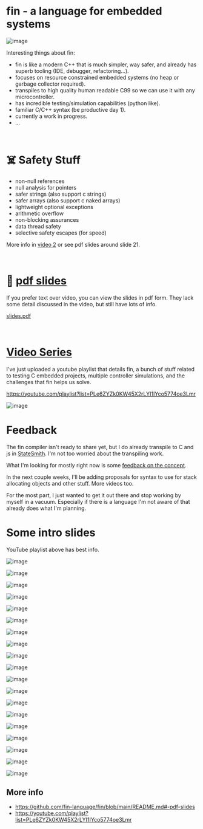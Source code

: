 # fin - a language for embedded systems

![image](https://github.com/fin-language/fin/assets/274012/226202a2-af98-4fe8-bfc5-718e6b719134)

Interesting things about fin:
- fin is like a modern C++ that is much simpler, way safer, and already has superb tooling (IDE, debugger, refactoring...).
- focuses on resource constrained embedded systems (no heap or garbage collector required).
- transpiles to high quality human readable C99 so we can use it with any microcontroller.
- has incredible testing/simulation capabilities (python like).
- familiar C/C++ syntax (be productive day 1).
- currently a work in progress.
- ...


<br>

# ☠️ Safety Stuff
- non-null references
- null analysis for pointers
- safer strings (also support c strings)
- safer arrays (also support c naked arrays)
- lightweight optional exceptions
- arithmetic overflow
- non-blocking assurances
- data thread safety
- selective safety escapes (for speed)

More info in [video 2](https://youtu.be/GMeskZM4wW0?si=9pD_PxQn6qty9vfT&t=63) or see pdf slides around slide 21.

<br>


# 📰 [pdf slides](https://github.com/fin-language/fin/files/12561990/slides.pdf)
If you prefer text over video, you can view the slides in pdf form. They lack some detail discussed in the video, but still have lots of info.

[slides.pdf](https://github.com/fin-language/fin/files/12561990/slides.pdf)


<br>


# [Video Series](https://youtube.com/playlist?list=PLe6ZYZk0KW45X2rLYI1IYco5774oe3Lmr)
I've just uploaded a youtube playlist that details fin, a bunch of stuff related to testing C embedded projects, multiple controller simulations, and the challenges that fin helps us solve.

https://youtube.com/playlist?list=PLe6ZYZk0KW45X2rLYI1IYco5774oe3Lmr

![image](https://github.com/fin-language/fin/assets/274012/fe0af0c4-c2a9-4f9c-9ab3-8b02b88fc934)


# Feedback
The fin compiler isn't ready to share yet, but I do already transpile to C and js in [StateSmith](https://github.com/StateSmith/StateSmith). I'm not too worried about the transpiling work.

What I'm looking for mostly right now is some [feedback on the concept](https://github.com/fin-language/fin/issues/2).

In the next couple weeks, I'll be adding proposals for syntax to use for stack allocating objects and other stuff. More videos too.

For the most part, I just wanted to get it out there and stop working by myself in a vacuum. Especially if there is a language I'm not aware of that already does what I'm planning.

# Some intro slides
YouTube playlist above has best info.

![image](https://github.com/fin-language/fin/assets/274012/226202a2-af98-4fe8-bfc5-718e6b719134)

![image](https://github.com/fin-language/fin/assets/274012/9e451fcd-7e4b-475d-a2e9-444279bbf32b)

![image](https://github.com/fin-language/fin/assets/274012/1a5fe6f9-2a3b-42e2-b9ea-2b769fb16deb)

![image](https://github.com/fin-language/fin/assets/274012/7db5e0dd-86f1-4623-aeff-537d8d9b8157)

![image](https://github.com/fin-language/fin/assets/274012/ca0ffbd9-26a2-4acf-885a-5c1aa3fb7273)

![image](https://github.com/fin-language/fin/assets/274012/e08fdd16-0d3b-48ee-9ec9-ad87b05b0664)

![image](https://github.com/fin-language/fin/assets/274012/63d133c0-85c7-42e0-866a-8a66811beae5)

![image](https://github.com/fin-language/fin/assets/274012/a2dcb49e-a0b2-4dd3-9a7a-6116b7e04753)

![image](https://github.com/fin-language/fin/assets/274012/e5a980b1-bc84-415b-81f6-f5ab97955e2b)

![image](https://github.com/fin-language/fin/assets/274012/62646934-18e6-4a47-82d9-76dbe3a63071)

![image](https://github.com/fin-language/fin/assets/274012/f9381ece-1908-4176-b677-446222f9e2d4)

![image](https://github.com/fin-language/fin/assets/274012/87866ea9-1542-4976-923e-8d2f1db684f4)

![image](https://github.com/fin-language/fin/assets/274012/c3faf9be-2fa2-441d-b070-b1088ac1d501)

![image](https://github.com/fin-language/fin/assets/274012/c1ff9c58-cf33-4153-85b4-7b854f51148d)

![image](https://github.com/fin-language/fin/assets/274012/2e700366-7d04-41fe-9f71-12785c12fb85)

![image](https://github.com/fin-language/fin/assets/274012/8b66297d-265d-4207-9716-8b78443764a6)

![image](https://github.com/fin-language/fin/assets/274012/6cf13c1c-98e6-4b06-a3a2-23cfc4041b50)

![image](https://github.com/fin-language/fin/assets/274012/947b758a-47fd-4436-9a57-b6ebd74092d2)

![image](https://github.com/fin-language/fin/assets/274012/a8ad8717-85a1-43c6-bd01-30227aa34528)

## More info
- https://github.com/fin-language/fin/blob/main/README.md#-pdf-slides
- https://youtube.com/playlist?list=PLe6ZYZk0KW45X2rLYI1IYco5774oe3Lmr


